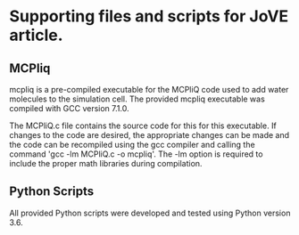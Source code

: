 # Supporting files and scripts for JoVE article.

<h2> MCPliq </h2>

mcpliq is a pre-compiled executable for the MCPliQ code used to add water molecules to the simulation cell. The provided mcpliq executable was compiled with GCC version 7.1.0. 

The MCPliQ.c file contains the source code for this for this executable. If changes to the code are desired, the appropriate changes can be made and the code can be recompiled using the gcc compiler and calling the command 'gcc -lm MCPliQ.c -o mcpliq'. The -lm option is required to include the proper math libraries during compilation.


<h2> Python Scripts </h2>

All provided Python scripts were developed and tested using Python version 3.6.

